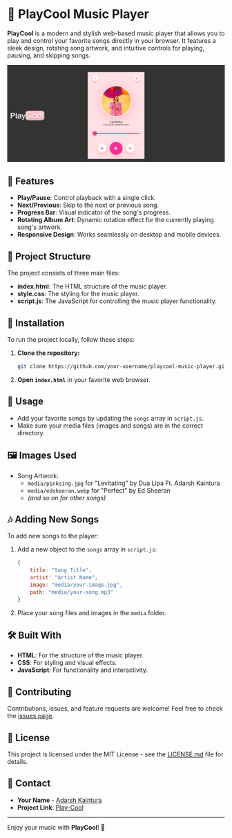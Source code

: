 # 🎵 PlayCool Music Player

**PlayCool** is a modern and stylish web-based music player that allows you to play and control your favorite songs directly in your browser. It features a sleek design, rotating song artwork, and intuitive controls for playing, pausing, and skipping songs.

![PlayCool Music Player Screenshot](./media/player-screenshot.png)

## 🌟 Features

- **Play/Pause**: Control playback with a single click.
- **Next/Previous**: Skip to the next or previous song.
- **Progress Bar**: Visual indicator of the song's progress.
- **Rotating Album Art**: Dynamic rotation effect for the currently playing song's artwork.
- **Responsive Design**: Works seamlessly on desktop and mobile devices.

## 📂 Project Structure

The project consists of three main files:

- **index.html**: The HTML structure of the music player.
- **style.css**: The styling for the music player.
- **script.js**: The JavaScript for controlling the music player functionality.

## 🔧 Installation

To run the project locally, follow these steps:

1. **Clone the repository:**
    ```bash
    git clone https://github.com/your-username/playcool-music-player.git
    ```
2. **Open `index.html`** in your favorite web browser.

## 📜 Usage

- Add your favorite songs by updating the `songs` array in `script.js`.
- Make sure your media files (images and songs) are in the correct directory.

## 🖼️ Images Used

- Song Artwork: 
  - `media/pinksing.jpg` for "Levitating" by Dua Lipa Ft. Adarsh Kaintura
  - `media/edsheeran.webp` for "Perfect" by Ed Sheeran
  - *(and so on for other songs)*

## 🎶 Adding New Songs

To add new songs to the player:

1. Add a new object to the `songs` array in `script.js`:
    ```javascript
    {
        title: "Song Title",
        artist: "Artist Name",
        image: "media/your-image.jpg",
        path: "media/your-song.mp3"
    }
    ```
2. Place your song files and images in the `media` folder.

## 🛠️ Built With

- **HTML**: For the structure of the music player.
- **CSS**: For styling and visual effects.
- **JavaScript**: For functionality and interactivity.

## 🤝 Contributing

Contributions, issues, and feature requests are welcome! Feel free to check the [issues page](https://github.com/your-username/playcool-music-player/issues).

## 📄 License

This project is licensed under the MIT License - see the [LICENSE.md](LICENSE.md) file for details.

## 📧 Contact

- **Your Name** - [Adarsh Kaintura](https://www.linkedin.com/in/adarsh-kaintura-08b096269/)
- **Project Link**: [Play-Cool](https://adarshkaintura.github.io/PlayCool-Music-Player/)

---

Enjoy your music with **PlayCool**! 🎵
